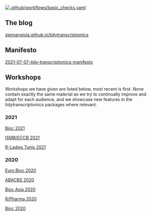 <!-- badges: start -->
[![.github/workflows/basic_checks.yaml](https://github.com/stemangiola/tidytranscriptomics/workflows/.github/workflows/basic_checks.yaml/badge.svg)](https://github.com/stemangiola/tidytranscriptomics/actions)
<!-- badges: end -->

## The blog

[stemangiola.github.io/tidytranscriptomics](https://stemangiola.github.io/tidytranscriptomics/)

## Manifesto

[2021-07-07-tidy-transcriptomics-manifesto](https://stemangiola.github.io/tidytranscriptomics/post/2021-07-07-tidy-transcriptomics-manifesto/)

## Workshops

Workshops we have given are listed below, most recent is first. None contain exactly the same material as we try to continually improve and adapt for each audience, and we showcase new features in the tidytranscriptomics packages where relevant.

### 2021

[Bioc 2021](https://stemangiola.github.io/bioc2021_tidytranscriptomics/index.html)

[ISMB/ECCB 2021](https://tidytranscriptomics-workshops.github.io/ismb2021_tidytranscriptomics/index.html)

[R-Ladies Tunis 2021](https://stemangiola.github.io/rladiestunis2021_tidytranscriptomics/index.html)


### 2020

[Euro Bioc 2020](https://stemangiola.github.io/bioceurope2020_tidytranscriptomics/index.html)

[ABACBS 2020](https://stemangiola.github.io/ABACBS2020_tidytranscriptomics/index.html)

[Bioc Asia 2020](https://stemangiola.github.io/biocasia2020_tidytranscriptomics/index.html)

[R/Pharma 2020](https://stemangiola.github.io/rpharma2020_tidytranscriptomics/index.html)

[Bioc 2020](https://stemangiola.github.io/bioc_2020_tidytranscriptomics/index.html)



